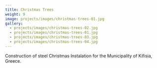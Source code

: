 ```yaml
---
title: Christmas Trees
weight: 9
image: projects/images/christmas-trees-01.jpg
gallery:
  - projects/images/christmas-trees-02.jpg
  - projects/images/christmas-trees-01.jpg
  - projects/images/christmas-trees-03.jpg
  - projects/images/christmas-trees-04.jpg
---
```

Construction of steel Christmas Instalation for the Municipality of Kifisia, Greece.
